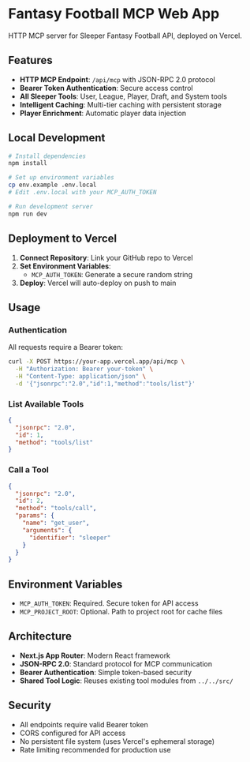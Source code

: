 # Fantasy Football MCP Web App

HTTP MCP server for Sleeper Fantasy Football API, deployed on Vercel.

## Features

- **HTTP MCP Endpoint**: `/api/mcp` with JSON-RPC 2.0 protocol
- **Bearer Token Authentication**: Secure access control
- **All Sleeper Tools**: User, League, Player, Draft, and System tools
- **Intelligent Caching**: Multi-tier caching with persistent storage
- **Player Enrichment**: Automatic player data injection

## Local Development

```bash
# Install dependencies
npm install

# Set up environment variables
cp env.example .env.local
# Edit .env.local with your MCP_AUTH_TOKEN

# Run development server
npm run dev
```

## Deployment to Vercel

1. **Connect Repository**: Link your GitHub repo to Vercel
2. **Set Environment Variables**:
   - `MCP_AUTH_TOKEN`: Generate a secure random string
3. **Deploy**: Vercel will auto-deploy on push to main

## Usage

### Authentication
All requests require a Bearer token:
```bash
curl -X POST https://your-app.vercel.app/api/mcp \
  -H "Authorization: Bearer your-token" \
  -H "Content-Type: application/json" \
  -d '{"jsonrpc":"2.0","id":1,"method":"tools/list"}'
```

### List Available Tools
```json
{
  "jsonrpc": "2.0",
  "id": 1,
  "method": "tools/list"
}
```

### Call a Tool
```json
{
  "jsonrpc": "2.0",
  "id": 2,
  "method": "tools/call",
  "params": {
    "name": "get_user",
    "arguments": {
      "identifier": "sleeper"
    }
  }
}
```

## Environment Variables

- `MCP_AUTH_TOKEN`: Required. Secure token for API access
- `MCP_PROJECT_ROOT`: Optional. Path to project root for cache files

## Architecture

- **Next.js App Router**: Modern React framework
- **JSON-RPC 2.0**: Standard protocol for MCP communication
- **Bearer Authentication**: Simple token-based security
- **Shared Tool Logic**: Reuses existing tool modules from `../../src/`

## Security

- All endpoints require valid Bearer token
- CORS configured for API access
- No persistent file system (uses Vercel's ephemeral storage)
- Rate limiting recommended for production use
